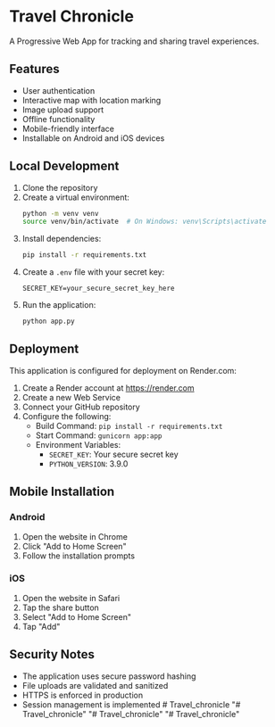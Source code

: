 # Travel Chronicle

A Progressive Web App for tracking and sharing travel experiences.

## Features

- User authentication
- Interactive map with location marking
- Image upload support
- Offline functionality
- Mobile-friendly interface
- Installable on Android and iOS devices

## Local Development

1. Clone the repository
2. Create a virtual environment:
   ```bash
   python -m venv venv
   source venv/bin/activate  # On Windows: venv\Scripts\activate
   ```
3. Install dependencies:
   ```bash
   pip install -r requirements.txt
   ```
4. Create a `.env` file with your secret key:
   ```
   SECRET_KEY=your_secure_secret_key_here
   ```
5. Run the application:
   ```bash
   python app.py
   ```

## Deployment

This application is configured for deployment on Render.com:

1. Create a Render account at https://render.com
2. Create a new Web Service
3. Connect your GitHub repository
4. Configure the following:
   - Build Command: `pip install -r requirements.txt`
   - Start Command: `gunicorn app:app`
   - Environment Variables:
     - `SECRET_KEY`: Your secure secret key
     - `PYTHON_VERSION`: 3.9.0

## Mobile Installation

### Android
1. Open the website in Chrome
2. Click "Add to Home Screen"
3. Follow the installation prompts

### iOS
1. Open the website in Safari
2. Tap the share button
3. Select "Add to Home Screen"
4. Tap "Add"

## Security Notes

- The application uses secure password hashing
- File uploads are validated and sanitized
- HTTPS is enforced in production
- Session management is implemented #   T r a v e l _ c h r o n i c l e  
 "# Travel_chronicle" 
"# Travel_chronicle" 
"# Travel_chronicle" 
